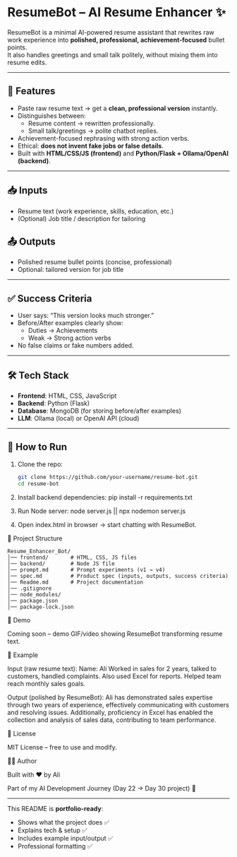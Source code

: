 # ResumeBot – AI Resume Enhancer ✨

ResumeBot is a minimal AI-powered resume assistant that rewrites raw work experience into **polished, professional, achievement-focused** bullet points.  
It also handles greetings and small talk politely, without mixing them into resume edits.  

---

## 🔹 Features
- Paste raw resume text → get a **clean, professional version** instantly.
- Distinguishes between:
  - Resume content → rewritten professionally.
  - Small talk/greetings → polite chatbot replies.
- Achievement-focused rephrasing with strong action verbs.
- Ethical: **does not invent fake jobs or false details**.
- Built with **HTML/CSS/JS (frontend)** and **Python/Flask + Ollama/OpenAI (backend)**.

---

## 📥 Inputs
- Resume text (work experience, skills, education, etc.)
- (Optional) Job title / description for tailoring

## 📤 Outputs
- Polished resume bullet points (concise, professional)
- Optional: tailored version for job title

---

## ✅ Success Criteria
- User says: “This version looks much stronger.”
- Before/After examples clearly show:
  - Duties → Achievements
  - Weak → Strong action verbs
- No false claims or fake numbers added.

---

## 🛠️ Tech Stack
- **Frontend**: HTML, CSS, JavaScript
- **Backend**: Python (Flask)
- **Database**: MongoDB (for storing before/after examples)
- **LLM**: Ollama (local) or OpenAI API (cloud)

---

## 🚀 How to Run
1. Clone the repo:
   ```bash
   git clone https://github.com/your-username/resume-bot.git
   cd resume-bot

2. Install backend dependencies:
     pip install -r requirements.txt

3. Run Node server:
     node server.js || npx nodemon server.js

4. Open index.html in browser → start chatting with ResumeBot.

📂 Project Structure
    
    Resume_Enhancer_Bot/
    │── frontend/       # HTML, CSS, JS files
    │── backend/        # Node JS file
    │── prompt.md       # Prompt experiments (v1 → v4)
    │── spec.md         # Product spec (inputs, outputs, success criteria)
    │── Readme.md       # Project documentation
    │── .gitignore  
    │── node_modules/    
    │── package.json
    │── package-lock.json

🎯 Demo

Coming soon – demo GIF/video showing ResumeBot transforming resume text.

📌 Example

Input (raw resume text):
Name: Ali
Worked in sales for 2 years, talked to customers, handled complaints. Also used Excel for reports. Helped team reach monthly sales goals.


Output (polished by ResumeBot):
Ali has demonstrated sales expertise through two years of experience, effectively communicating with customers and resolving issues. Additionally, proficiency in Excel has enabled the collection and analysis of sales data, contributing to team performance.


📜 License

MIT License – free to use and modify.


👨‍💻 Author

Built with ❤️ by Ali

Part of my AI Development Journey (Day 22 → Day 30 project) 🚀

---

This README is **portfolio-ready**:  
- Shows what the project does ✅  
- Explains tech & setup ✅  
- Includes example input/output ✅  
- Professional formatting ✅